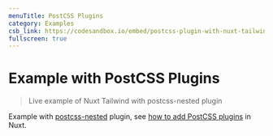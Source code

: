```yaml
---
menuTitle: PostCSS Plugins
category: Examples
csb_link: https://codesandbox.io/embed/postcss-plugin-with-nuxt-tailwind-gyfo8
fullscreen: true
---
```


# Example with PostCSS Plugins

> Live example of Nuxt Tailwind with postcss-nested plugin

Example with [postcss-nested](https://github.com/postcss/postcss-nested) plugin, see [how to add PostCSS plugins](https://nuxtjs.org/faq/postcss-plugins/) in Nuxt.

<d-code-sandbox :src="csb_link" class="h-[600px]"></d-code-sandbox>
